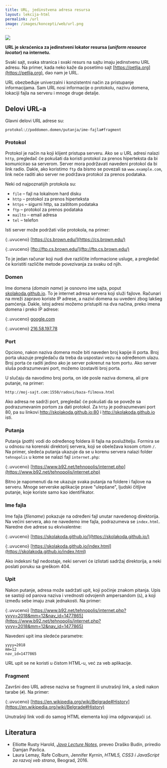 ```yaml
---
title: URL, jedinstvena adresa resursa
layout: lekcija-html
permalink: /url
image: /images/koncepti/web/url.png
---
```


![]({{page.image}})

**URL je skraćenica za jedinstveni lokator resursa (*uniform resource locator*) na internetu.**

Svaki sajt, svaka stranica i svaki resurs na sajtu imaju jedinstvenu URL adresu. Na primer, kada neko kaže da posetimo sajt [https://petlja.org](https://petlja.org), dao nam je URL.

URL obezbeđuje uni­verzalni i konzistentni način za pristupanje informacijama. Sam URL nosi informacije o protokolu, nazivu domena, lokaciji fajla na serveru i mnoge druge detalje.

## Delovi URL-a

Glavni delovi URL adrese su:

```
protokol://poddomen.domen/putanja/ime-fajla#fragment
```

### Protokol

Protokol je način na koji klijent pristupa serveru. Ako se u URL adresi nalazi `http`, pregledač će pokušati da koristi protokol za prenos hiperteksta da bi komunicirao sa serverom. Server mora podržavati navedeni protokol da bi link radio. Dakle, ako koristimo `ftp` da bismo se povezali sa `www.example.com`, link neće raditi ako server ne podržava protokol za prenos podataka.

Neki od najpoznatijih protokola su:
- `file` – fajl na lokalnom hard disku
- `http` – protokol za prenos hiperteksta
- `https` – sigurni http, sa zaštitom podataka
- `ftp` – protokol za prenos podataka
- `mailto` – email adresa
- `tel` – telefon

Isti server može podržati više proto­kola, na primer:

{:.uvuceno}
[https://cs.brown.edu/](https://cs.brown.edu/)

{:.uvuceno}
[ftp://ftp.cs.brown.edu/](ftp://ftp.cs.brown.edu/)

To je jedan računar koji nudi dve različite informacione usluge, a pregledač će koristiti različite metode povezivanja za svaku od njih.

### Domen

Ime domena (*domain name*) je osnovno ime sajta, poput [skolakoda.github.io](https://skolakoda.github.io). To je internet adresa servera koji služi fajlove. Računari na mreži zapravo koriste IP adrese, a nazivi domena su uvedeni zbog lakšeg pamćenja. Dakle, istoj adresi možemo pristupiti na dva načina, preko imena domena i preko IP adrese:

{:.uvuceno}
[google.com](https://www.google.com/)

{:.uvuceno}
[216.58.197.78](http://216.58.197.78)

### Port

Opciono, nakon naziva domena može biti naveden broj kapije ili porta. Broj porta ukazuje pregledaču da treba da uspostavi vezu na određenom ulazu. Broj porta će raditi jedino ako je server pokrenut na tom portu. Ako server sluša podrazumevani port, možemo izostaviti broj porta. 

U slučaju da navodimo broj porta, on ide posle naziva domena, ali pre putanje, na primer:

```
http://moj-sajt.com:1550/radovi/baza-filmova.html
```

Ako adresa ne sadrži port, pregledač će pokušati da se poveže sa podrazumevanim portom za dati protokol. Za `http` je podrazumevani port 80, pa su linkovi http://skolakoda.github.io:80 i http://skolakoda.github.io isti.

### Putanja

Putanja (*path*) vodi do određenog foldera ili fajla na poslužitelju. Formira se u odnosu na korenski direktorij servera, koji se obeležava kosom crtom `/`. Na primer, sledeća putanja ukazuje da se u korenu servera nalazi folder `tehnopolis` u kome se nalazi fajl `internet.php`:

{:.uvuceno}
[https://www.b92.net/tehnopolis/internet.php](https://www.b92.net/tehnopolis/internet.php)

Bitno je napomenuti da ne ukazuje svaka putanja na foldere i fajlove na serveru. Mnoge serverske aplika­cije prave "ulepšane", ljudski čitljive putanje, koje koriste samo kao identifikator.

### Ime fajla

Ime fajla (*filename*) pokazuje na određeni fajl unutar navedenog direktorija. Na većini servera, ako ne navedemo ime fajla, podrazumeva se `index.html`. Naredne dve adrese su ekvivalentne:

{:.uvuceno}
[https://skolakoda.github.io/](https://skolakoda.github.io/)

{:.uvuceno}
[https://skolakoda.github.io/index.html](https://skolakoda.github.io/index.html)

Ako indeksni fajl nedostaje, neki serveri će izlistati sadržaj direktorija, a neki poslati poruku sa greškom 404.

### Upit

Nakon putanje, adresa može sadržati upit, koji počinje znakom pitanja. Upis se sastoji od parova naziva i vrednosti odvojenih ampersandom (`&`), a koji između sebe imaju znak jednakosti. Na primer:

{:.uvuceno}
[https://www.b92.net/tehnopolis/internet.php?yyyy=2018&mm=12&nav_id=1477865](https://www.b92.net/tehnopolis/internet.php?yyyy=2018&mm=12&nav_id=1477865)

Navedeni upit ima sledeće parametre:

```
yyyy=2018
mm=12
nav_id=1477865
```

URL upit se ne koristi u čistom HTML-u, već za veb aplikacije.

### Fragment

Završni deo URL adrese naziva se fragment ili unutrašnji link, a sledi nakon tarabe (`#`). Na primer:

{:.uvuceno}
[https://en.wikipedia.org/wiki/Belgrade#History](https://en.wikipedia.org/wiki/Belgrade#History)

Unutrašnji link vodi do samog HTML elementa koji ima odgovarajući `id`. 

## Literatura

* Elliotte Rusty Harold, *[Java Lecture Notes](//www.cafeaulait.org/course/index.html)*, preveo Draško Budin, priredio Damjan Pavlica.
* Laura Lemay, Rafe Colburn, Jennifer Kyrnin, *HTML5, CSS3 i JavaScript za razvoj veb strana*, Beograd, 2016.
